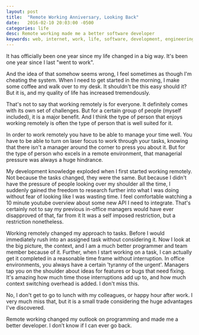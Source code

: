 ```yaml
---
layout: post
title:  "Remote Working Anniversary, Looking Back"
date:   2016-02-10 20:03:00 -0500
categories: life
desc: Remote working made me a better software developer
keywords: web, internet, work, life, software, development, engineering
---
```

It has officially been one year since my life changed in a big way. It's been one year since I last "went to work".


And the idea of that somehow seems wrong, I feel sometimes as though I'm cheating the system. When I need to get started in the morning, I make some coffee and walk over to my desk. It shouldn't be this easy should it? But it is, and my quality of life has increased tremendously.


That's not to say that working remotely is for everyone. It definitely comes with its own set of challenges. But for a certain group of people (myself included), it is a major benefit. And I think the type of person that enjoys working remotely is often the type of person that is well suited for it.


In order to work remotely you have to be able to manage your time well. You have to be able to turn on laser focus to work through your tasks, knowing that there isn't a manager around the corner to press you about it. But for the type of person who excels in a remote environment, that managerial pressure was always a huge hindrance.


My development knowledge exploded when I first started working remotely. Not because the tasks changed, they were the same. But because I didn't have the pressure of people looking over my shoulder all the time, I suddenly gained the freedom to research further into what I was doing without fear of looking like I was wasting time. I feel comfortable watching a 10 minute youtube overview about some new API I need to integrate. That's certainly not to say my previous in-office managers would have ever disapproved of that, far from it It was a self imposed restriction, but a restriction nonetheless.


Working remotely changed my approach to tasks. Before I would immediately rush into an assigned task without considering it. Now I look at the big picture, the context, and I am a much better programmer and team member because of it. Further, when I start working on a task, I can actually get it completed in a reasonable time frame without interruption. In office environments, you always have a certain 'tyranny of the urgent'. Managers tap you on the shoulder about ideas for features or bugs that need fixing. It's amazing how much time those interruptions add up to, and how much context switching overhead is added. I don't miss this.


No, I don't get to go to lunch with my colleagues, or happy hour after work. I very much miss that, but it is a small trade considering the huge advantages I've discovered.


Remote working changed my outlook on programming and made me a better developer. I don’t know if I can ever go back.



